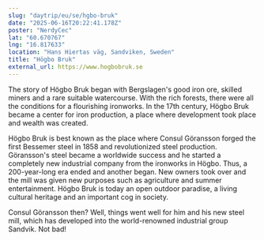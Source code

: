 ```yaml
---
slug: "daytrip/eu/se/hgbo-bruk"
date: "2025-06-16T20:22:41.178Z"
poster: "NerdyCec"
lat: "60.670767"
lng: "16.817633"
location: "Hans Hiertas väg, Sandviken, Sweden"
title: "Högbo Bruk"
external_url: https://www.hogbobruk.se
---
```

The story of Högbo Bruk began with Bergslagen's good iron ore, skilled miners and a rare suitable watercourse. With the rich forests, there were all the conditions for a flourishing ironworks. In the 17th century, Högbo Bruk became a center for iron production, a place where development took place and wealth was created.

Högbo Bruk is best known as the place where Consul Göransson forged the first Bessemer steel in 1858 and revolutionized steel production. Göransson's steel became a worldwide success and he started a completely new industrial company from the ironworks in Högbo. Thus, a 200-year-long era ended and another began. New owners took over and the mill was given new purposes such as agriculture and summer entertainment. Högbo Bruk is today an open outdoor paradise, a living cultural heritage and an important cog in society.

Consul Göransson then? Well, things went well for him and his new steel mill, which has developed into the world-renowned industrial group Sandvik. Not bad!